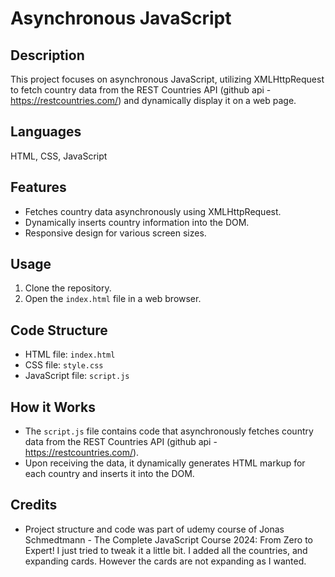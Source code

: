 # Asynchronous JavaScript

## Description

This project focuses on asynchronous JavaScript, utilizing XMLHttpRequest to fetch country data from the REST Countries API (github api - https://restcountries.com/) and dynamically display it on a web page.

## Languages

HTML, CSS, JavaScript

## Features

- Fetches country data asynchronously using XMLHttpRequest.
- Dynamically inserts country information into the DOM.
- Responsive design for various screen sizes.

## Usage

1. Clone the repository.
2. Open the `index.html` file in a web browser.

## Code Structure

- HTML file: `index.html`
- CSS file: `style.css`
- JavaScript file: `script.js`

## How it Works

- The `script.js` file contains code that asynchronously fetches country data from the REST Countries API (github api - https://restcountries.com/).
- Upon receiving the data, it dynamically generates HTML markup for each country and inserts it into the DOM.

## Credits

- Project structure and code was part of udemy course of Jonas Schmedtmann - The Complete JavaScript Course 2024: From Zero to Expert! I just tried to tweak it a little bit. I added all the countries, and expanding cards. However the cards are not expanding as I wanted.
